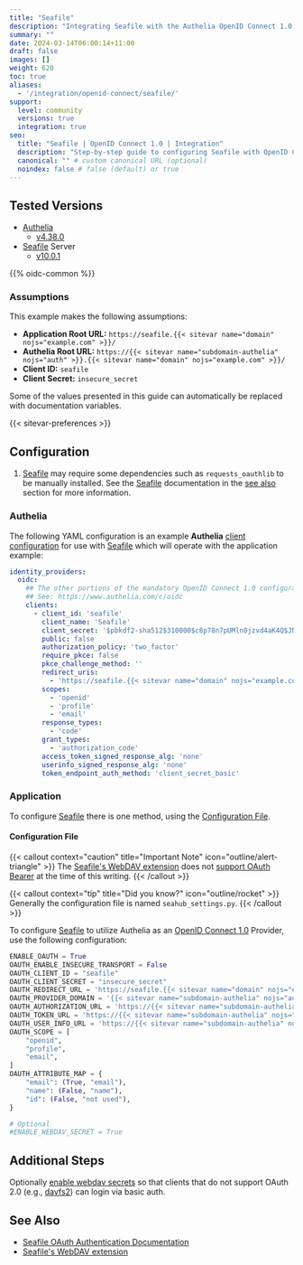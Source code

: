 ```yaml
---
title: "Seafile"
description: "Integrating Seafile with the Authelia OpenID Connect 1.0 Provider."
summary: ""
date: 2024-03-14T06:00:14+11:00
draft: false
images: []
weight: 620
toc: true
aliases:
  - '/integration/openid-connect/seafile/'
support:
  level: community
  versions: true
  integration: true
seo:
  title: "Seafile | OpenID Connect 1.0 | Integration"
  description: "Step-by-step guide to configuring Seafile with OpenID Connect 1.0 for secure SSO. Enhance your login flow using Authelia’s modern identity management."
  canonical: "" # custom canonical URL (optional)
  noindex: false # false (default) or true
---
```


## Tested Versions

- [Authelia]
  - [v4.38.0](https://github.com/authelia/authelia/releases/tag/v4.38.0)
- [Seafile] Server
  - [v10.0.1](https://manual.seafile.com/latest/changelog/server-changelog/#1001-2023-04-11)

{{% oidc-common %}}

### Assumptions

This example makes the following assumptions:

- __Application Root URL:__ `https://seafile.{{< sitevar name="domain" nojs="example.com" >}}/`
- __Authelia Root URL:__ `https://{{< sitevar name="subdomain-authelia" nojs="auth" >}}.{{< sitevar name="domain" nojs="example.com" >}}/`
- __Client ID:__ `seafile`
- __Client Secret:__ `insecure_secret`

Some of the values presented in this guide can automatically be replaced with documentation variables.

{{< sitevar-preferences >}}

## Configuration

1. [Seafile] may require some dependencies such as `requests_oauthlib` to be manually installed. See the [Seafile]
   documentation in the [see also](#see-also) section for more information.

### Authelia

The following YAML configuration is an example __Authelia__ [client configuration] for use with [Seafile] which will
operate with the application example:

```yaml {title="configuration.yml"}
identity_providers:
  oidc:
    ## The other portions of the mandatory OpenID Connect 1.0 configuration go here.
    ## See: https://www.authelia.com/c/oidc
    clients:
      - client_id: 'seafile'
        client_name: 'Seafile'
        client_secret: '$pbkdf2-sha512$310000$c8p78n7pUMln0jzvd4aK4Q$JNRBzwAo0ek5qKn50cFzzvE9RXV88h1wJn5KGiHrD0YKtZaR/nCb2CJPOsKaPK0hjf.9yHxzQGZziziccp6Yng'  # The digest of 'insecure_secret'.
        public: false
        authorization_policy: 'two_factor'
        require_pkce: false
        pkce_challenge_method: ''
        redirect_uris:
          - 'https://seafile.{{< sitevar name="domain" nojs="example.com" >}}/oauth/callback/'
        scopes:
          - 'openid'
          - 'profile'
          - 'email'
        response_types:
          - 'code'
        grant_types:
          - 'authorization_code'
        access_token_signed_response_alg: 'none'
        userinfo_signed_response_alg: 'none'
        token_endpoint_auth_method: 'client_secret_basic'
```

### Application

To configure [Seafile] there is one method, using the [Configuration File](#configuration-file).

#### Configuration File

{{< callout context="caution" title="Important Note" icon="outline/alert-triangle" >}}
The [Seafile's WebDAV extension](https://manual.seafile.com/extension/webdav/)
does not [support OAuth Bearer](https://github.com/haiwen/seafdav/issues/76) at the time of this writing.
{{< /callout >}}

{{< callout context="tip" title="Did you know?" icon="outline/rocket" >}}
Generally the configuration file is named `seahub_settings.py`.
{{< /callout >}}

To configure [Seafile] to utilize Authelia as an [OpenID Connect 1.0] Provider, use the following configuration:

```python {title="seahub_settings.py"}
ENABLE_OAUTH = True
OAUTH_ENABLE_INSECURE_TRANSPORT = False
OAUTH_CLIENT_ID = "seafile"
OAUTH_CLIENT_SECRET = "insecure_secret"
OAUTH_REDIRECT_URL = 'https://seafile.{{< sitevar name="domain" nojs="example.com" >}}/oauth/callback/'
OAUTH_PROVIDER_DOMAIN = '{{< sitevar name="subdomain-authelia" nojs="auth" >}}.{{< sitevar name="domain" nojs="example.com" >}}'
OAUTH_AUTHORIZATION_URL = 'https://{{< sitevar name="subdomain-authelia" nojs="auth" >}}.{{< sitevar name="domain" nojs="example.com" >}}/api/oidc/authorization'
OAUTH_TOKEN_URL = 'https://{{< sitevar name="subdomain-authelia" nojs="auth" >}}.{{< sitevar name="domain" nojs="example.com" >}}/api/oidc/token'
OAUTH_USER_INFO_URL = 'https://{{< sitevar name="subdomain-authelia" nojs="auth" >}}.{{< sitevar name="domain" nojs="example.com" >}}/api/oidc/userinfo'
OAUTH_SCOPE = [
    "openid",
    "profile",
    "email",
]
OAUTH_ATTRIBUTE_MAP = {
    "email": (True, "email"),
    "name": (False, "name"),
    "id": (False, "not used"),
}

# Optional
#ENABLE_WEBDAV_SECRET = True
```

## Additional Steps

Optionally [enable webdav secrets](https://manual.seafile.com/latest/config/seahub_settings_py/#user-management-options) so
that clients that do not support OAuth 2.0 (e.g., [davfs2](https://savannah.nongnu.org/bugs/?57589)) can login via
basic auth.

## See Also

- [Seafile OAuth Authentication Documentation](https://manual.seafile.com/latest/config/oauth/)
- [Seafile's WebDAV extension](https://manual.seafile.com/latest/extension/webdav/)

[Authelia]: https://www.authelia.com
[Seafile]: https://www.seafile.com/
[Seafile's WebDAV extension]: https://manual.seafile.com/extension/webdav/
[OpenID Connect 1.0]: ../../introduction.md
[client configuration]: ../../../../configuration/identity-providers/openid-connect/clients.md
